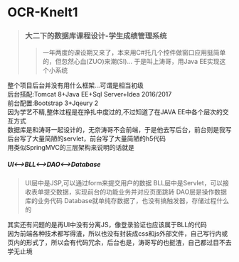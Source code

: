 # OCR-Knelt1
> ### 大二下的数据库课程设计-学生成绩管理系统  
>> 一年两度的课设期又来了，本来用C#托几个控件做窗口应用挺简单的，但忽然心血(ZUO)来潮(SI)...
>> 于是叫上涛哥，用Java EE实现这个小系统

整个项目后台并没有用什么框架...可谓是相当初级  
后台搭配:Tomcat 8+Java EE+Sql Server+Idea 2016/2017  
前台配置:Bootstrap 3+Jqeury 2  
因为学艺不精,整体过程是在挣扎中度过的,不过知道了在JAVA EE中各个层次的交互方式  
数据库是和涛哥一起设计的，无奈涛哥不会前端，于是他去写后台，前台则是我写  
后台写了大量简陋的servlet，前台写了大量简陋的h5代码  
用类似SpringMVC的三层架构来说明的话就是  
##### UI<-->BLL<-->DAO<-->Database
>UI层中是JSP,可以通过form来提交用户的数据
>BLL层中是Servlet，可以接收表单提交数据，实现前台的功能业务并对应页面跳转
>DAO层是操作数据库的业务代码
>Database就单纯存数据了，也没有搞触发器，存储过程什么的
  
其实还有问题的是再UI中没有分离JS，像登录验证也应该属于BLL的代码  
因为前端各种技术都写得渣，所以也没有封装成css和js外部文件，自己写行内或页内的形式了，所以会有代码冗余，后台也是，涛哥写的也挺渣，自己都过目不去  
学无止境

